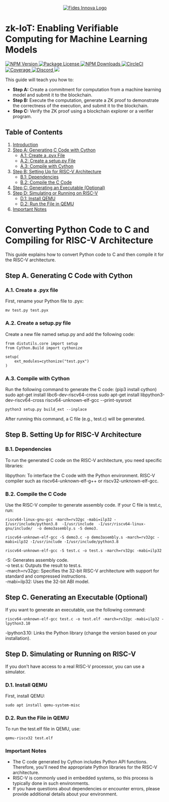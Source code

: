 <p align="center">
  <a href="https://fidesinnova.io/" target="blank">
    <img src="https://fidesinnova.io/Download/logo/g-c-web-back.png" alt="Fides Innova Logo">
  </a>
</p>

<h1 align="left">zk-IoT: Enabling Verifiable Computing for Machine Learning Models</h1>

<p align="left">
  <a href="https://www.npmjs.com/~nestjscore" target="_blank">
    <img src="https://img.shields.io/npm/v/@nestjs/core.svg" alt="NPM Version">
  </a>
  <a href="https://www.npmjs.com/~nestjscore" target="_blank">
    <img src="https://img.shields.io/npm/l/@nestjs/core.svg" alt="Package License">
  </a>
  <a href="https://www.npmjs.com/~nestjscore" target="_blank">
    <img src="https://img.shields.io/npm/dm/@nestjs/common.svg" alt="NPM Downloads">
  </a>
  <a href="https://circleci.com/gh/nestjs/nest" target="_blank">
    <img src="https://img.shields.io/circleci/build/github/nestjs/nest/master" alt="CircleCI">
  </a>
  <a href="https://coveralls.io/github/nestjs/nest?branch=master" target="_blank">
    <img src="https://coveralls.io/repos/github/nestjs/nest/badge.svg?branch=master#9" alt="Coverage">
  </a>
  <a href="https://discord.com/invite/NQdM6JGwcs" target="_blank">
    <img src="https://img.shields.io/badge/discord-online-brightgreen.svg" alt="Discord">
  </a>
  <a href="https://twitter.com/FidesInnova" target="_blank">
    <img src="https://img.shields.io/twitter/follow/nestframework.svg?style=social&label=Follow">
  </a>
</p>


This guide will teach you how to:
- **Step A:** Create a commitment for computation from a machine learning model and submit it to the blockchain.
- **Step B:** Execute the computation, generate a ZK proof to demonstrate the correctness of the execution, and submit it to the blockchain.
- **Step C:** Verify the ZK proof using a blockchain explorer or a verifier program.

## Table of Contents
1. [Introduction](#introduction)
2. [Step A: Generating C Code with Cython](#step-a-generating-c-code-with-cython)
   - [A.1: Create a .pyx File](#a1-create-a-pyx-file)
   - [A.2: Create a setup.py File](#a2-create-a-setuppy-file)
   - [A.3: Compile with Cython](#a3-compile-with-cython)
3. [Step B: Setting Up for RISC-V Architecture](#step-b-setting-up-for-risc-v-architecture)
   - [B.1: Dependencies](#b1-dependencies)
   - [B.2: Compile the C Code](#b2-compile-the-c-code)
4. [Step C: Generating an Executable (Optional)](#step-c-generating-an-executable-optional)
5. [Step D: Simulating or Running on RISC-V](#step-d-simulating-or-running-on-risc-v)
   - [D.1: Install QEMU](#d1-install-qemu)
   - [D.2: Run the File in QEMU](#d2-run-the-file-in-qemu)
6. [Important Notes](#important-notes)


# Converting Python Code to C and Compiling for RISC-V Architecture
This guide explains how to convert Python code to C and then compile it for the RISC-V architecture.

## Step A. Generating C Code with Cython
### A.1. Create a .pyx file
First, rename your Python file to .pyx:

```
mv test.py test.pyx
```
### A.2. Create a setup.py file
Create a new file named setup.py and add the following code:
```
from distutils.core import setup
from Cython.Build import cythonize

setup(
    ext_modules=cythonize("test.pyx")
)
```
### A.3. Compile with Cython
Run the following command to generate the C code:
(pip3 install cython)
sudo apt-get install libc6-dev-riscv64-cross
sudo apt-get install libpython3-dev-riscv64-cross
riscv64-unknown-elf-gcc --print-sysroot

```
python3 setup.py build_ext --inplace
```
After running this command, a C file (e.g., test.c) will be generated.

## Step B. Setting Up for RISC-V Architecture
### B.1. Dependencies
To run the generated C code on the RISC-V architecture, you need specific libraries:

libpython: To interface the C code with the Python environment.
RISC-V compiler such as riscv64-unknown-elf-g++ or riscv32-unknown-elf-gcc.
### B.2. Compile the C Code
Use the RISC-V compiler to generate assembly code. If your C file is test.c, run:

```
riscv64-linux-gnu-gcc -march=rv32gc -mabi=ilp32 -I/usr/include/python3.8  -I/usr/include  -I/usr/riscv64-linux-gnu/include/  -o demo3asembly.s -S demo3.
```
```
riscv64-unknown-elf-gcc -S demo3.c -o demo3asembly.s -march=rv32gc -mabi=ilp32 -I/usr/include -I/usr/include/python3.8
```
```
riscv64-unknown-elf-gcc -S test.c -o test.s -march=rv32gc -mabi=ilp32
```
-S: Generates assembly code.<br>
-o test.s: Outputs the result to test.s.<br>
-march=rv32gc: Specifies the 32-bit RISC-V architecture with support for standard and compressed instructions.<br>
-mabi=ilp32: Uses the 32-bit ABI model.<br>

## Step C. Generating an Executable (Optional)
If you want to generate an executable, use the following command:

```
riscv64-unknown-elf-gcc test.c -o test.elf -march=rv32gc -mabi=ilp32 -lpython3.10
```
-lpython3.10: Links the Python library (change the version based on your installation).

## Step D. Simulating or Running on RISC-V
If you don't have access to a real RISC-V processor, you can use a simulator.

### D.1. Install QEMU
First, install QEMU:
```
sudo apt install qemu-system-misc
```
### D.2. Run the File in QEMU
To run the test.elf file in QEMU, use:
```
qemu-riscv32 test.elf
```
### Important Notes
- The C code generated by Cython includes Python API functions. Therefore, you'll need the appropriate Python libraries for the RISC-V architecture.<br>
- RISC-V is commonly used in embedded systems, so this process is typically done in such environments.<br>
- If you have questions about dependencies or encounter errors, please provide additional details about your environment.<br>
